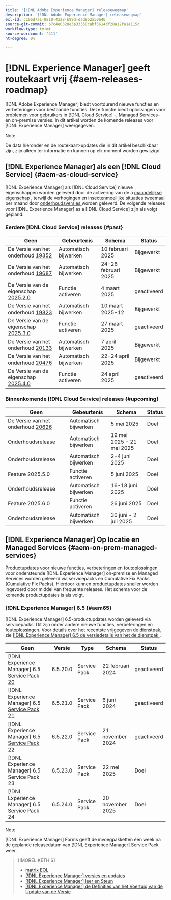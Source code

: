 ```yaml
---
title: '[!DNL Adobe Experience Manager] releasewegmap'
description: '[!DNL Adobe Experience Manager] releasewegmap'
exl-id: c106d7a1-8810-4328-b99d-dad862a50640
source-git-commit: b7c4e0328e3a33350cabf5614df28a12fa1e115d
workflow-type: tm+mt
source-wordcount: '411'
ht-degree: 0%

---
```



# [!DNL Experience Manager] geeft routekaart vrij {#aem-releases-roadmap}

[!DNL Adobe Experience Manager] biedt voortdurend nieuwe functies en verbeteringen voor bestaande functies. Deze functie biedt oplossingen voor problemen voor gebruikers in [!DNL Cloud Service] -, Managed Services- en on-premise versies. In dit artikel worden de komende releases voor [!DNL Experience Manager] weergegeven.

>[!NOTE]
>
>De data hieronder en de routekaart-updates die in dit artikel beschikbaar zijn, zijn alleen ter informatie en kunnen op elk moment worden gewijzigd.

## [!DNL Experience Manager] als een [!DNL Cloud Service] {#aem-as-cloud-service}

[!DNL Experience Manager] als [!DNL Cloud Service] nieuwe eigenschappen worden geleverd door de activering van de a [ maandelijkse eigenschap ](https://experienceleague.adobe.com/en/docs/experience-manager-cloud-service/content/release-notes/release-notes/release-notes-current), terwijl de verhogingen en insectenmoeilijke situaties tweemaal per maand door [ onderhoudsversies ](https://experienceleague.adobe.com/en/docs/experience-manager-cloud-service/content/release-notes/maintenance/latest) worden geleverd.
De volgende releases voor [!DNL Experience Manager] as a [!DNL Cloud Service] zijn als volgt gepland:

### Eerdere [!DNL Cloud Service] releases {#past}

| Geen | Gebeurtenis | Schema | Status |
|---|---|---|---|
| De Versie van het onderhoud [ 19352 ](https://experienceleague.adobe.com/en/docs/experience-manager-cloud-service/content/release-notes/maintenance/2025/2025-2-0#19352) | Automatisch bijwerken | 10 februari 2025 | Bijgewerkt |
| De Versie van het onderhoud [ 19687 ](https://experienceleague.adobe.com/en/docs/experience-manager-cloud-service/content/release-notes/maintenance/2025/2025-2-0#19687) | Automatisch bijwerken | 24-26 februari 2025 | Bijgewerkt |
| De Versie van de eigenschap [ 2025.2.0 ](https://experienceleague.adobe.com/en/docs/experience-manager-cloud-service/content/release-notes/release-notes/2025/release-notes-2025-2-0) | Functie activeren | 4 maart 2025 | geactiveerd |
| De Versie van het onderhoud [ 19823 ](https://experienceleague.adobe.com/en/docs/experience-manager-cloud-service/content/release-notes/maintenance/2025/2025-3-0#19823) | Automatisch bijwerken | 10 maart 2025-12 | Bijgewerkt |
| De Versie van de eigenschap [ 2025.3.0 ](https://experienceleague.adobe.com/en/docs/experience-manager-cloud-service/content/release-notes/release-notes/2025/release-notes-2025-3-0) | Functie activeren | 27 maart 2025 | geactiveerd |
| De Versie van het onderhoud [ 20133 ](https://experienceleague.adobe.com/en/docs/experience-manager-cloud-service/content/release-notes/maintenance/2025/2025-4-0#20133) | Automatisch bijwerken | 7 april 2025 | Bijgewerkt |
| De Versie van het onderhoud [ 20476 ](https://experienceleague.adobe.com/en/docs/experience-manager-cloud-service/content/release-notes/maintenance/2025/2025-4-0#20476) | Automatisch bijwerken | 22-24 april 2025 | Bijgewerkt |
| De Versie van de eigenschap [ 2025.4.0 ](https://experienceleague.adobe.com/en/docs/experience-manager-cloud-service/content/release-notes/release-notes/release-notes-current) | Functie activeren | 24 april 2025 | geactiveerd |

### Binnenkomende [!DNL Cloud Service] releases {#upcoming}

| Geen | Gebeurtenis | Schema | Status |
|---|---|---|---|
| De Versie van het onderhoud [ 20626 ](https://experienceleague.adobe.com/en/docs/experience-manager-cloud-service/content/release-notes/maintenance/latest) | Automatisch bijwerken | 5 mei 2025 | Doel |
| Onderhoudsrelease | Automatisch bijwerken | 19 mei 2025 - 21 mei 2025 | Doel |
| Onderhoudsrelease | Automatisch bijwerken | 2-4 juni 2025 | Doel |
| Feature 2025.5.0 | Functie activeren | 5 juni 2025 | Doel |
| Onderhoudsrelease | Automatisch bijwerken | 16-18 juni 2025 | Doel |
| Feature 2025.6.0 | Functie activeren | 26 juni 2025 | Doel |
| Onderhoudsrelease | Automatisch bijwerken | 30 juni - 2 juli 2025 | Doel |

## [!DNL Experience Manager] Op locatie en Managed Services {#aem-on-prem-managed-services}

Productupdates voor nieuwe functies, verbeteringen en foutoplossingen voor ondersteunde [!DNL Experience Manager] on-premise en Managed Services worden geleverd via servicepacks en Cumulative Fix Packs (Cumulative Fix Packs). Hierdoor kunnen productupdates sneller worden ingevoerd door middel van frequente releases. Het schema voor de komende productupdates is als volgt.

### [!DNL Experience Manager] 6.5 {#aem65}

[!DNL Experience Manager] 6.5-productupdates worden geleverd via servicepacks. Dit zijn onder andere nieuwe functies, verbeteringen en foutoplossingen. Voor details over het recentste vrijgegeven de dienstpak, zie [[!DNL Experience Manager]  6.5 de versiedetails van het de dienstpak ](https://experienceleague.adobe.com/en/docs/experience-manager-65/content/release-notes/release-notes).

| Geen | Versie | Type | Schema | Status |
|---|---|---|---|---|
| [!DNL Experience Manager] 6.5 [ Service Pack 20 ](https://experienceleague.adobe.com/en/docs/experience-manager-65/content/release-notes/service-pack/6-5-20) | 6.5.20.0 | Service Pack | 22 februari 2024 | geactiveerd |
| [!DNL Experience Manager] 6.5 [ Service Pack 21 ](https://experienceleague.adobe.com/en/docs/experience-manager-65/content/release-notes/service-pack/6-5-21) | 6.5.21.0 | Service Pack | 6 juni 2024 | geactiveerd |
| [!DNL Experience Manager] 6.5 [ Service Pack 22 ](https://experienceleague.adobe.com/en/docs/experience-manager-65/content/release-notes/release-notes) | 6.5.22.0 | Service Pack | 21 november 2024 | geactiveerd |
| [!DNL Experience Manager] 6.5 Service Pack 23 | 6.5.23.0 | Service Pack | 22 mei 2025 | Doel |
| [!DNL Experience Manager] 6.5 Service Pack 24 | 6.5.24.0 | Service Pack | 20 november 2025 | Doel |

>[!NOTE]
>
>[!DNL Experience Manager] Forms geeft de invoegpakketten één week na de geplande releasedatum van [!DNL Experience Manager] Service Pack weer.

>[!MORELIKETHIS]
>
>* [ matrix EOL ](https://helpx.adobe.com/support/programs/eol-matrix.html)
>* [[!DNL Experience Manager]  versies en updates ](https://experienceleague.adobe.com/en/docs/experience-manager-release-information/aem-release-updates/aem-releases-updates)
>* [[!DNL Experience Manager]  leer en Steun ](https://experienceleague.adobe.com/en/docs/experience-manager-cloud-service)
>* [[!DNL Experience Manager]  de Definities van het Voertuig van de Update van de Versie ](/help/using/update-release-vehicle-definitions.md)
